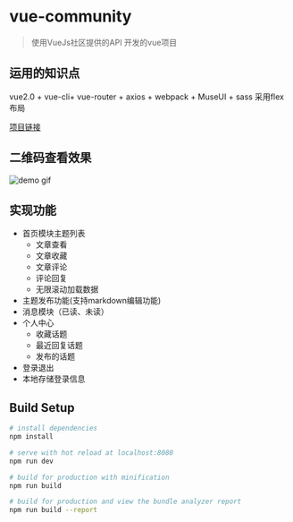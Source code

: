 # vue-community

> 使用VueJs社区提供的API 开发的vue项目

## 运用的知识点
vue2.0 + vue-cli+ vue-router + axios + webpack + MuseUI + sass 
采用flex布局

[项目链接](https://shuipingzheng.github.io/vueJs社区)

## 二维码查看效果
![demo gif]()

## 实现功能
* 首页模块主题列表
  * 文章查看
  * 文章收藏
  * 文章评论
  * 评论回复
  * 无限滚动加载数据
* 主题发布功能(支持markdown编辑功能)
* 消息模块（已读、未读）
* 个人中心
  * 收藏话题
  * 最近回复话题
  * 发布的话题
* 登录退出
* 本地存储登录信息

## Build Setup

``` bash
# install dependencies
npm install

# serve with hot reload at localhost:8080
npm run dev

# build for production with minification
npm run build

# build for production and view the bundle analyzer report
npm run build --report
```

